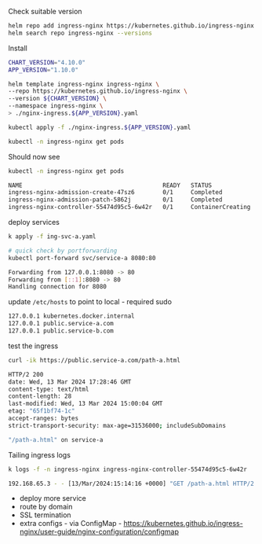 Check suitable version
```bash
helm repo add ingress-nginx https://kubernetes.github.io/ingress-nginx
helm search repo ingress-nginx --versions
```


Install
```bash
CHART_VERSION="4.10.0"
APP_VERSION="1.10.0"

helm template ingress-nginx ingress-nginx \
--repo https://kubernetes.github.io/ingress-nginx \
--version ${CHART_VERSION} \
--namespace ingress-nginx \
> ./nginx-ingress.${APP_VERSION}.yaml

kubectl apply -f ./nginx-ingress.${APP_VERSION}.yaml

kubectl -n ingress-nginx get pods

```


Should now see
```bash
kubectl -n ingress-nginx get pods

NAME                                        READY   STATUS              RESTARTS   AGE
ingress-nginx-admission-create-47sz6        0/1     Completed           0          44s
ingress-nginx-admission-patch-5862j         0/1     Completed           1          44s
ingress-nginx-controller-55474d95c5-6w42r   0/1     ContainerCreating   0          44s
```


deploy services

```bash
k apply -f ing-svc-a.yaml

# quick check by portforwarding
kubectl port-forward svc/service-a 8080:80

Forwarding from 127.0.0.1:8080 -> 80
Forwarding from [::1]:8080 -> 80
Handling connection for 8080
```



update `/etc/hosts` to point to local - required sudo
```bash
127.0.0.1 kubernetes.docker.internal
127.0.0.1 public.service-a.com
127.0.0.1 public.service-b.com
```

test the ingress
```bash
curl -ik https://public.service-a.com/path-a.html

HTTP/2 200
date: Wed, 13 Mar 2024 17:28:46 GMT
content-type: text/html
content-length: 28
last-modified: Wed, 13 Mar 2024 15:00:04 GMT
etag: "65f1bf74-1c"
accept-ranges: bytes
strict-transport-security: max-age=31536000; includeSubDomains

"/path-a.html" on service-a
```


Tailing ingress logs
```bash
k logs -f -n ingress-nginx ingress-nginx-controller-55474d95c5-6w42r

192.168.65.3 - - [13/Mar/2024:15:14:16 +0000] "GET /path-a.html HTTP/2.0" 200 28 "-" "curl/8.4.0" 44 0.001 [default-service-a-80] [] 10.1.0.62:80 28 0.001 200 099a66ec2835412b7cbfebdf37282d4b
```


- deploy more service
- route by domain
- SSL termination
- extra configs - via ConfigMap - https://kubernetes.github.io/ingress-nginx/user-guide/nginx-configuration/configmap